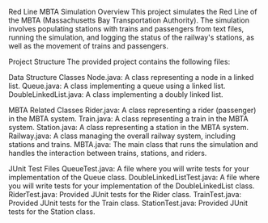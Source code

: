 Red Line MBTA Simulation
Overview
This project simulates the Red Line of the MBTA (Massachusetts Bay Transportation Authority). The simulation involves populating stations with trains and passengers from text files, running the simulation, and logging the status
of the railway's stations, as well as the movement of trains and passengers.

Project Structure
The provided project contains the following files:

Data Structure Classes
Node.java: A class representing a node in a linked list.
Queue.java: A class implementing a queue using a linked list.
DoubleLinkedList.java: A class implementing a doubly linked list.

MBTA Related Classes
Rider.java: A class representing a rider (passenger) in the MBTA system.
Train.java: A class representing a train in the MBTA system.
Station.java: A class representing a station in the MBTA system.
Railway.java: A class managing the overall railway system, including stations and trains.
MBTA.java: The main class that runs the simulation and handles the interaction between trains, stations, and riders.

JUnit Test Files
QueueTest.java: A file where you will write tests for your implementation of the Queue class.
DoubleLinkedListTest.java: A file where you will write tests for your implementation of the DoubleLinkedList class.
RiderTest.java: Provided JUnit tests for the Rider class.
TrainTest.java: Provided JUnit tests for the Train class.
StationTest.java: Provided JUnit tests for the Station class.
